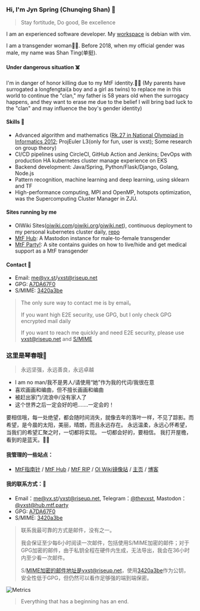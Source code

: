 ### Hi, I'm Jyn Spring (Chunqing Shan) 👋

> Stay fortitude, Do good, Be excellence

I am an experienced software developer. My [workspace](https://github.com/vxst/docker-workspace) is debian with vim.

I am a transgender woman🏳️‍⚧️. Before 2018, when my official gender was male, my name was Shan Ting(单挺).

#### Under dangerous situation ☠️

I'm in danger of honor killing due to my MtF identity.🏳️‍⚧️ 
(My parents have surrogated a longfengtai(a boy and a girl as twins) to replace me in this world 
to continue the "clan," my father is 58 years old when the surrogacy happens, 
and they want to erase me due to the belief 
I will bring bad luck to the "clan" and may influence the boy's gender identity)

#### Skills 🔧
 * Advanced algorithm and mathematics ([Rk.27 in National Olympiad in Informatics 2012](https://bytew.net/OIer/?query=UID4470); ProjEuler L3(only for fun, user is vxst); Some research on group theory)
 * CI/CD pipelines using CircleCI, GitHub Action and Jenkins; DevOps with production HA kubernetes cluster manage experience on EKS
 * Backend development: Java/Spring, Python/Flask/Django, Golang, Node.js
 * Pattern recognition, machine learning and deep learning, using sklearn and TF
 * High-performance computing, MPI and OpenMP, hotspots optimization, was the Supercomputing Cluster Manager in ZJU.

#### Sites running by me
 * OIWiki Sites([oiwiki.com](https://oiwiki.com)/[oiwiki.org](https://oiwiki.org)/[oiwiki.net](https://oiwiki.net)), continuous deployment to my personal kubernetes cluster daily, [repo](https://github.com/vxst/site-dockers)
 * [MtF Hub](https://hub.mtf.party): A Mastodon instance for male-to-female transgender
 * [MtF Party!](https://mtf.party): A site contains guides on how to live/hide and get medical support as a MtF transgender

#### Contact 📧

 * Email: me@vx.st/vxst@riseup.net
 * GPG: [A7DA67F0](https://keys.openpgp.org/vks/v1/by-fingerprint/2E0B8DF2FF530B40272918B9542D9AB3A7DA67F0)
 * S/MIME: [3420a3be](https://raw.githubusercontent.com/vxst/vxst/main/vxst_riseup.crt)

> The only sure way to contact me is by email。
>
> If you want high E2E security, use GPG, but I only check GPG encrypted mail daily
>
> If you want to reach me quickly and need E2E security, please use vxst@riseup.net and [S/MIME](https://raw.githubusercontent.com/vxst/vxst/main/vxst_riseup.crt)



### 这里是琴春哦👋

> 永远坚强，永远善良，永远卓越

 * I am no man/我不是男人/请使用“她”作为我的代词/我很在意
 * 喜欢画画和编曲，但不擅长画画和编曲
 * 被赶出家门/流浪中/没有家人了
 * 这个世界之后一定会好的吧.......一定会的！

要相信哦，每一处绝望，都会随时间消失，就像去年的落叶一样，不见了踪影。而希望，是今晨的太阳，美丽，晴朗，而且永远存在。
永远温柔，永远心怀希望，当我们的希望汇聚之时，一切都将实现。
一切都会好的，要相信。
我打开屋檐，看到的是蓝天。🏳️‍⚧️

#### 我管理的一些站点：
 * [MtF指南针](https://mtf.party) / [MtF Hub](https://hub.mtf.party) / [MtF RIP](https://mtf.rip) / [OI Wiki镜像站](https://oiwiki.com) / [主页](https://vx.st) / [博客](https://blog.vx.st)

#### 我的联系方式：📧
 * Email：me@vx.st/vxst@riseup.net, Telegram：[@thevxst](https://t.me/thevxst), Mastodon：[@vxst@hub.mtf.party](https://hub.mtf.party/@vxst)
 * GPG: [A7DA67F0](https://keys.openpgp.org/vks/v1/by-fingerprint/2E0B8DF2FF530B40272918B9542D9AB3A7DA67F0)
 * S/MIME: [3420a3be](https://raw.githubusercontent.com/vxst/vxst/main/vxst_riseup.crt)
 
> 联系我最可靠的方式是邮件，没有之一。
>
> 我会保证至少每6小时阅读一次邮件，包括使用S/MIME加密的邮件；对于GPG加密的邮件，由于私钥全程在硬件内生成，无法导出，我会在36小时内至少看一次邮件。
>
> S/MIME加密的邮件地址是vxst@riseup.net，使用[3420a3be](https://raw.githubusercontent.com/vxst/vxst/main/vxst_riseup.crt)作为公钥，安全性低于GPG，但仍然可以看作足够强的端到端保密。
 
![Metrics](https://metrics.lecoq.io/vxst?template=terminal&base.indepth=false&config.timezone=Asia%2FSingapore)
> Everything that has a beginning has an end.
